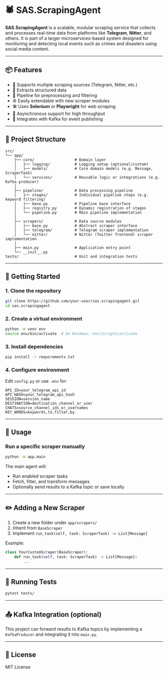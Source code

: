 # 🕷️ SAS.ScrapingAgent

**SAS.ScrapingAgent** is a scalable, modular scraping service that collects and processes real-time data from platforms like **Telegram**, **Nitter**, and others. It is part of a larger microservices-based system designed for monitoring and detecting local events such as crimes and disasters using social media content.

---

## 📦 Features

* 🔌 Supports multiple scraping sources (Telegram, Nitter, etc.)
* 📄 Extracts structured data
* 🎯 Pipeline for preprocessing and filtering
* ⚙️ Easily extendable with new scraper modules
* 🛠 Uses **Selenium** or **Playwright** for web scraping
* 🔁 Asynchronous support for high throughput
* 🔄 Integrates with Kafka for event publishing

---

## 🧱 Project Structure

```
src/
└── app/
    ├── core/                  # Domain layer
    │   ├── logging/           # Logging setup (optional/custom)
    │   ├── models/            # Core domain models (e.g. Message, ScraperTask)
    │   └── services/          # Reusable logic or integrations (e.g. Kafka producer)
    │
    ├── pipeline/              # Data processing pipeline
    │   ├── stages/            # Individual pipeline steps (e.g. keyword filtering)
    │   ├── base.py            # Pipeline base interface
    │   ├── registry.py        # Dynamic registration of stages
    │   └── pipeline.py        # Main pipeline implementation
    │
    ├── scrapers/              # Data source modules
    │   ├── base.py            # Abstract scraper interface
    │   ├── telegram/          # Telegram scraper implementation
    │   └── nitter/            # Nitter (Twitter frontend) scraper implementation
    │
    ├── main.py                # Application entry point
    └── __init__.py
tests/                         # Unit and integration tests

```

---

## 🚀 Getting Started

### 1. Clone the repository

```bash
git clone https://github.com/your-user/sas.scrapingagent.git
cd sas.scrapingagent
```

### 2. Create a virtual environment

```bash
python -m venv env
source env/bin/activate  # On Windows: env\Scripts\activate
```

### 3. Install dependencies

```bash
pip install -r requirements.txt
```

### 4. Configure environment

Edit `config.py` or use `.env` for:

```env
API_ID=your_telegram_api_id
API_HASH=your_telegram_api_hash
SESSION=session_name
DESTINATION=destination_channel_or_user
CHATS=source_channel_ids_or_usernames
KEY_WORDS=keywords,to,filter,by
```

---

## 🧪 Usage

### Run a specific scraper manually

```bash
python -m app.main
```

The main agent will:

* Run enabled scraper tasks
* Fetch, filter, and transform messages
* Optionally send results to a Kafka topic or save locally

---

## ✏️ Adding a New Scraper

1. Create a new folder under `app/scrapers/`
2. Inherit from `BaseScraper`
3. Implement `run_task(self, task: ScraperTask) -> List[Message]`

Example:

```python
class YourCustomScraper(BaseScraper):
    def run_task(self, task: ScraperTask) -> List[Message]:
        ...
```

---

## 🧪 Running Tests

```bash
pytest tests/
```

---

## 📤 Kafka Integration (optional)

This project can forward results to Kafka topics by implementing a `KafkaProducer` and integrating it into `main.py`.

---

## 📄 License

MIT License
